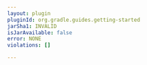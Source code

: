 ```yaml
---
layout: plugin
pluginId: org.gradle.guides.getting-started
jarSha1: INVALID
isJarAvailable: false
error: NONE
violations: []

---
```

